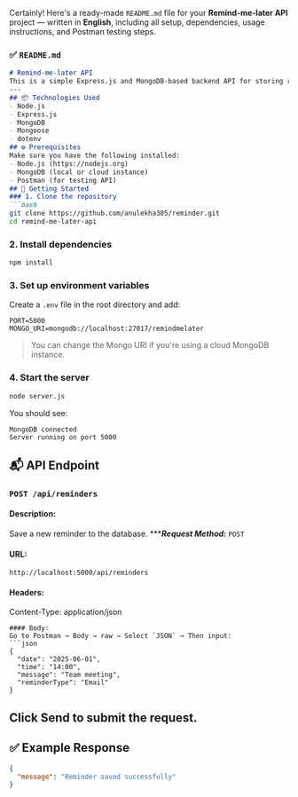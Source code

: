 Certainly! Here's a ready-made `README.md` file for your **Remind-me-later API** project — written in **English**, including all setup, dependencies, usage instructions, and Postman testing steps.
### ✅ `README.md`
````markdown
# Remind-me-later API
This is a simple Express.js and MongoDB-based backend API for storing reminders. Users can set a reminder by providing a date, time, message, and reminder type (SMS or Email). The actual sending of reminders is not implemented in this API.
---
## 📦 Technologies Used
- Node.js
- Express.js
- MongoDB
- Mongoose
- dotenv
## ⚙️ Prerequisites
Make sure you have the following installed:
- Node.js (https://nodejs.org)
- MongoDB (local or cloud instance)
- Postman (for testing API)
## 🚀 Getting Started
### 1. Clone the repository
```bash
git clone https://github.com/anulekha305/reminder.git
cd remind-me-later-api
````
### 2. Install dependencies
```bash
npm install
```
### 3. Set up environment variables
Create a `.env` file in the root directory and add:
```env
PORT=5000
MONGO_URI=mongodb://localhost:27017/remindmelater
```
> You can change the Mongo URI if you're using a cloud MongoDB instance.
### 4. Start the server
```bash
node server.js
```
You should see:
```
MongoDB connected
Server running on port 5000
```
## 📬 API Endpoint
### `POST /api/reminders`
#### Description:
Save a new reminder to the database.
****************Request Method:*************
`POST`
#### URL:
```
http://localhost:5000/api/reminders
```
#### Headers:
Content-Type: application/json
```
#### Body:
Go to Postman → Body → raw → Select `JSON` → Then input:
```json
{
  "date": "2025-06-01",
  "time": "14:00",
  "message": "Team meeting",
  "reminderType": "Email"
}
```
Click **Send** to submit the request.
---
## ✅ Example Response
```json
{
  "message": "Reminder saved successfully"
}

